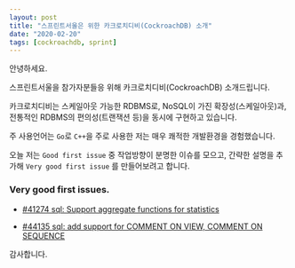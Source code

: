 ```yaml
---
layout: post
title: "스프린트서울은 위한 카크로치디비(CockroachDB) 소개"
date: "2020-02-20"
tags: [cockroachdb, sprint]
---
```


안녕하세요.

스프린트서울을 참가자분들응 위해 카크로치디비(CockroachDB) 소개드립니다.

<!--more-->

카크로치디비는 스케일아웃 가능한 RDBMS로, NoSQL이 가진 확장성(스케일아웃)과, 전통적인 RDBMS의 편의성(트랜잭션 등)을 동시에 구현하고 있습니다.

주 사용언어는 `Go`로 `C++`을 주로 사용한 저는 매우 쾌적한 개발환경을 경험했습니다.

오늘 저는 `Good first issue` 중 작업방향이 분명한 이슈를 모으고, 간략한 설명을 추가해 `Very good first issue` 를 만들어보려고 합니다.

### Very good first issues.

* [#41274 sql: Support aggregate functions for statistics](https://github.com/cockroachdb/cockroach/issues/41274)

* [#44135 sql: add support for COMMENT ON VIEW, COMMENT ON SEQUENCE](https://github.com/cockroachdb/cockroach/issues/44135)

감사합니다.
